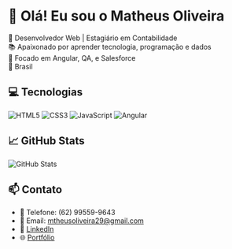 # 👋 Olá! Eu sou o Matheus Oliveira

🎯 Desenvolvedor Web | Estagiário em Contabilidade  
📚 Apaixonado por aprender tecnologia, programação e dados  
🚀 Focado em Angular, QA, e Salesforce  
📍 Brasil

## 💻 Tecnologias
![HTML5](https://img.shields.io/badge/HTML5-E34F26?style=flat&logo=html5&logoColor=white)
![CSS3](https://img.shields.io/badge/CSS3-1572B6?style=flat&logo=css3&logoColor=white)
![JavaScript](https://img.shields.io/badge/JavaScript-F7DF1E?style=flat&logo=javascript&logoColor=black)
![Angular](https://img.shields.io/badge/Angular-DD0031?style=flat&logo=angular&logoColor=white)

## 📈 GitHub Stats
![GitHub Stats](https://github-readme-stats.vercel.app/api?username=matheusoliveira&show_icons=true&theme=radical)

## 📫 Contato
- 📱 Telefone: (62) 99559-9643
- 📧 Email: mtheusoliveira29@gmail.com 
- 💼 [LinkedIn](www.linkedin.com/in/matheus-oliveira-a0716a236)  
- 🌐 [Portfólio]([www.linkedin.com/in/matheus-oliveira-a0716a236](https://github.com/40mateus/zoom-responsivo.git))

